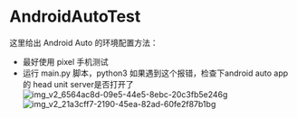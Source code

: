 # AndroidAutoTest
这里给出 Android Auto 的环境配置方法：
* 最好使用 pixel 手机测试
* 运行 main.py 脚本，python3
如果遇到这个报错，检查下android auto app的 head unit server是否打开了
![img_v2_6564ac8d-09e5-44e5-8ebc-20c3fb5e246g](https://user-images.githubusercontent.com/16084640/215332203-8afab00c-7491-4bb8-85cd-d8164100ea75.jpg)
![img_v2_21a3cff7-2190-45ea-82ad-60fe2f87b1bg](https://user-images.githubusercontent.com/16084640/215332218-c9eabe1b-f881-43d0-9d77-dc1f692217f3.jpg)


